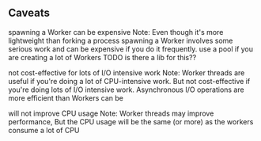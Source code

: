 ## Caveats


spawning a Worker can be expensive
Note: Even though it's more lightweight than forking a process
spawning a Worker involves some serious work and can be expensive if you do it frequently.
use a pool if you are creating a lot of Workers TODO is there a lib for this??


not cost-effective for lots of I/O intensive work
Note: Worker threads are useful if you're doing a lot of CPU-intensive work.
But not cost-effective if you're doing lots of I/O intensive work.
Asynchronous I/O operations are more efficient than Workers can be


will not improve CPU usage
Note: Worker threads may improve performance,
But the CPU usage will be the same (or more) as the workers consume a lot of CPU
